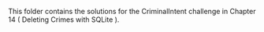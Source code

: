 This folder contains the solutions for the CriminalIntent challenge in Chapter 14 ( Deleting Crimes with SQLite ).
